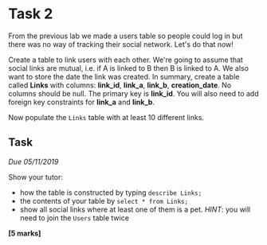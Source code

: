 
# Task 2

From the previous lab we made a users table so people could log in but there
was no way of tracking their social network. Let's do that now!

Create a table to link users with each other. We're going to assume that social
links are mutual, i.e. if A is linked to B then B is linked to A. We also want
to store the date the link was created. In summary, create a table called
**Links** with columns: **link_id**, **link_a**, **link_b**, **creation_date**.
No columns should be null. The primary key is **link_id**. You will also need
to add foreign key constraints for **link_a** and **link_b**. 

Now populate the `Links` table with at least 10 different links.

## Task

*Due 05/11/2019*

Show your tutor:

* how the table is constructed by typing `describe Links;` 
* the contents of your table by `select * from Links;`  
* show all social links where at least one of them is a pet. *HINT*: you will
  need to join the `Users` table twice

**[5 marks]**


